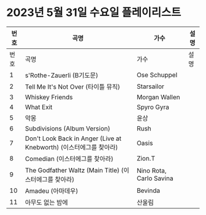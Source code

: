 # 2023년 5월 31일 수요일 플레이리스트

| 번호 | 곡명 | 가수 | 설명 |
|------|------|------|------|
| 번호 | 곡명 | 가수 | 설명 |
| 1 | s'Rothe-Zauerli (B기도문) | Ose Schuppel |  |
| 2 | Tell Me It's Not Over (타이틀 뮤직) | Starsailor |  |
| 3 | Whiskey Friends | Morgan Wallen |  |
| 4 | What Exit | Spyro Gyra |  |
| 5 | 악몽 | 윤상 |  |
| 6 | Subdivisions (Album Version) | Rush |  |
| 7 | Don't Look Back in Anger (Live at Knebworth) (이스터에그를 찾아라) | Oasis |  |
| 8 | Comedian (이스터에그를 찾아라) | Zion.T |  |
| 9 | The Godfather Waltz (Main Title)  (이스터에그를 찾아라) | Nino Rota, Carlo Savina |  |
| 10 | Amadeu (아마데우) | Bevinda |  |
| 11 | 아무도 없는 밤에 | 산울림 |  |
